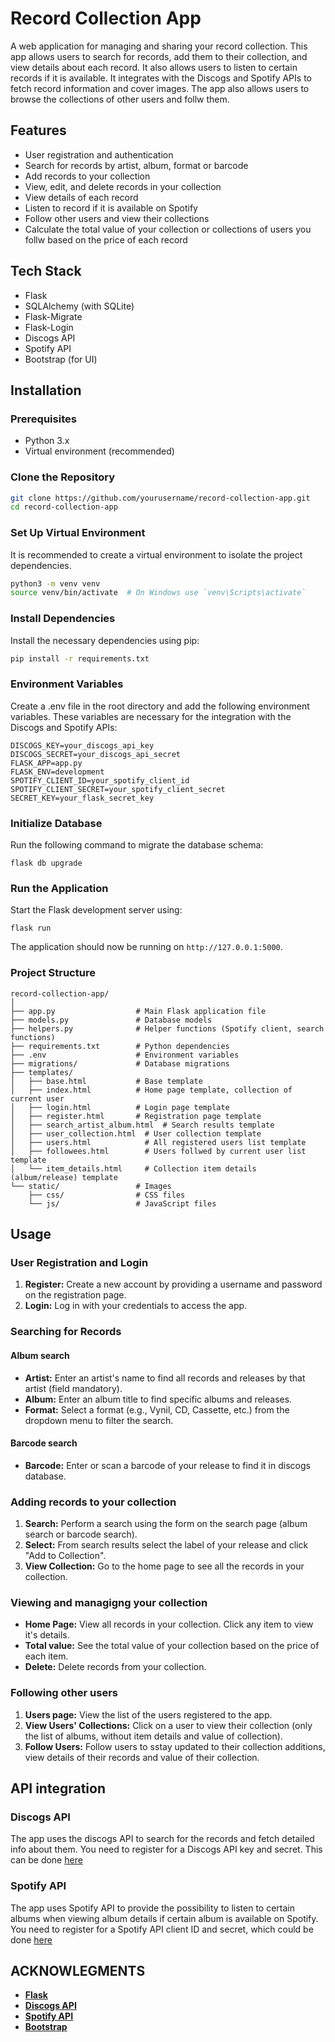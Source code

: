 # Record Collection App

A web application for managing and sharing your record collection. 
This app allows users to search for records, add them to their collection, and view details about each record.
It also allows users to listen to certain records if it is available.
It integrates with the Discogs and Spotify APIs to fetch record information and cover images.
The app also allows users to browse the collections of other users and follw them.

## Features
- User registration and authentication
- Search for records by artist, album, format or barcode
- Add records to your collection
- View, edit, and delete records in your collection
- View details of each record
- Listen to record if it is available on Spotify
- Follow other users and view their collections
- Calculate the total value of your collection or collections of users you follw based on the price of each record

## Tech Stack
- Flask
- SQLAlchemy (with SQLite)
- Flask-Migrate
- Flask-Login
- Discogs API
- Spotify API
- Bootstrap (for UI)

## Installation

### Prerequisites
- Python 3.x
- Virtual environment (recommended)

### Clone the Repository
```bash
git clone https://github.com/yourusername/record-collection-app.git
cd record-collection-app
```

### Set Up Virtual Environment
It is recommended to create a virtual environment to isolate the project dependencies.
```bash
python3 -m venv venv
source venv/bin/activate  # On Windows use `venv\Scripts\activate`
```

### Install Dependencies
Install the necessary dependencies using pip:
```bash
pip install -r requirements.txt
```

### Environment Variables
Create a .env file in the root directory and add the following environment variables. These variables are necessary for the integration with the Discogs and Spotify APIs:
```
DISCOGS_KEY=your_discogs_api_key
DISCOGS_SECRET=your_discogs_api_secret
FLASK_APP=app.py
FLASK_ENV=development
SPOTIFY_CLIENT_ID=your_spotify_client_id
SPOTIFY_CLIENT_SECRET=your_spotify_client_secret
SECRET_KEY=your_flask_secret_key
```

### Initialize Database
Run the following command to migrate the database schema:
```
flask db upgrade
```

### Run the Application
Start the Flask development server using:
```
flask run
```
The application should now be running on `http://127.0.0.1:5000`.

### Project Structure
```
record-collection-app/
│
├── app.py                  # Main Flask application file
├── models.py               # Database models
├── helpers.py              # Helper functions (Spotify client, search functions)
├── requirements.txt        # Python dependencies
├── .env                    # Environment variables
├── migrations/             # Database migrations
├── templates/
│   ├── base.html           # Base template
│   ├── index.html          # Home page template, collection of current user
│   ├── login.html          # Login page template
│   ├── register.html       # Registration page template
│   ├── search_artist_album.html  # Search results template
│   ├── user_collection.html  # User collection template
│   ├── users.html            # All registered users list template
│   ├── followees.html        # Users follwed by current user list template
│   └── item_details.html     # Collection item details (album/release) template
└── static/                 # Images
    ├── css/                # CSS files
    └── js/                 # JavaScript files
```

## Usage
### User Registration and Login
1. **Register:** Create a new account by providing a username and password on the registration page.
2. **Login:** Log in with your credentials to access the app.

### Searching for Records
#### Album search
- **Artist:** Enter an artist's name to find all records and releases by that artist (field mandatory).
- **Album:** Enter an album title to find specific albums and releases.
- **Format:** Select a format (e.g., Vynil, CD, Cassette, etc.) from the dropdown menu to filter the search.
#### Barcode search
- **Barcode:** Enter or scan a barcode of your release to find it in discogs database.

### Adding records to your collection
1. **Search:** Perform a search using the form on the search page (album search or barcode search).
2. **Select:** From search results select the label of your release and click "Add to Collection".
3. **View Collection:** Go to the home page to see all the records in your collection.

### Viewing and managigng your collection
- **Home Page:** View all records in your collection. Click any item to view it's details.
- **Total value:** See the total value of your collection based on the price of each item.
- **Delete:** Delete records from your collection.

### Following other users
1. **Users page:** View the list of the users registered to the app.
2. **View Users' Collections:** Click on a user to view their collection (only the list of albums, without item details and value of collection).
3. **Follow Users:** Follow users to sstay updated to their collection additions, view details of their records and value of their collection.

## API integration
### Discogs API
The app uses the discogs API to search for the records and fetch detailed info about them. You need to register for a Discogs API key and secret. This can be done [here](https://www.discogs.com/developers)

### Spotify API
The app uses Spotify API to provide the possibility to listen to certain albums when viewing album details if certain album is available on Spotify. You need to register for a Spotify API client ID and secret, which could be done [here](https://developer.spotify.com/documentation/web-api)

## ACKNOWLEGMENTS
- **[Flask](https://flask.palletsprojects.com/en/3.0.x/)**
- **[Discogs API](https://www.discogs.com/developers)**
- **[Spotify API](https://developer.spotify.com/documentation/web-api)**
- **[Bootstrap](https://getbootstrap.com/)**
